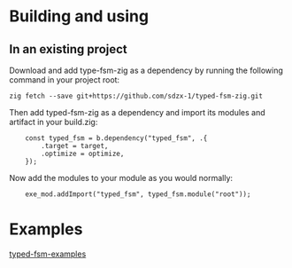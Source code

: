 
# Building and using
## In an existing project
Download and add type-fsm-zig as a dependency by running the following command in your project root:
```shell
zig fetch --save git+https://github.com/sdzx-1/typed-fsm-zig.git
```

Then add typed-fsm-zig as a dependency and import its modules and artifact in your build.zig:

```zig
    const typed_fsm = b.dependency("typed_fsm", .{
        .target = target,
        .optimize = optimize,
    });

```

Now add the modules to your module as you would normally:

```zig
    exe_mod.addImport("typed_fsm", typed_fsm.module("root"));
```

# Examples

[typed-fsm-examples](https://github.com/sdzx-1/typed-fsm-examples)


<!-- # 1. Briefly introduce the advantages of typed finite state machines -->
<!-- ## 1.1 Introduction to finite state machines -->
<!-- Finite state machines (FSM, hereinafter referred to as state machines) are a very common design pattern in programs. -->

<!-- It contains two main concepts: state and message. The overall behavior of a state machine program is to continuously generate and process messages. -->

<!-- The state mainly helps people understand the generation and processing of messages at the code level. -->

<!-- ## 1.2 Introduction to the advantages of typed-fsm-zig -->

<!-- Using zig's powerful type system and some programming specifications, we can implement type-safe finite state machines in zig. -->

<!-- It has the following two advantages: -->
<!-- ### 1. Type safety greatly facilitates code writing, modification and refactoring -->
<!-- Handwritten state machines have a great mental burden in actual code, and it is even more difficult to modify and refactor them. -->

<!-- typed-fsm-zig tracks the changes of state machines in terms of types, so that the definition, generation, and processing of messages are all associated with states, so that the type system can help us check whether there are state errors in this process. -->

<!-- When writing, modifying and refactoring, any state error will generate a compilation error, and these compilation errors can help us find and solve problems quickly. -->

<!-- ps: It is recommended to check when opening in zls, so that you can almost get an interactive state machine development environment. -->

<!-- ### 2. Simple and efficient, no code generation, easy to integrate with existing logic -->

<!-- typed-fsm-zig is a programming idea, and you can use it conveniently if you master this idea. -->

<!-- In actual use, there is no code generation, and there is no other control except for an implicit constraint requirement. Developers fully control the state machine, so you can easily combine it with your existing code. -->

<!-- # 2. Example: Modify the state of the ATM state machine -->
<!-- Here I will use an ATM state machine (hereinafter referred to as ATM) as an example to show how typed-fsm-zig and zig's type system can help me quickly modify the state of the ATM. -->

<!-- For simplicity, I will not show the process of building the ATM example here. If you are interested, you can see the [code](https://github.com/sdzx-1/typed-fsm-zig/blob/master/examples/atm-gui.zig) here. -->

<!-- ## 2.1 Introduction to ATM state machine -->
<!-- ATM stands for automatic teller machine, so the logic of its code is to simulate some behaviors of an automatic teller machine: insert bank card, enter PIN, check PIN, withdraw money, and modify PIN. -->

<!-- Its overall state machine is as follows: -->

<!-- ![ATM](data/2.1-1.png) -->

<!-- In the figure, the oval represents the state, and the arrow represents the message. -->
<!-- It contains five states: exit, ready, cardInserted, session, changePin. -->

<!-- At the same time, it also contains a bunch of messages, each of which contains the transformation of the system state. -->
<!-- For example, the message InsertCard represents the transformation of the ATM state from ready to cardInserted, which means that the user inserts the card. -->

<!-- The message Incorrect represents the transformation of the ATM state from cardInserted to cardInserted, -->
<!-- which represents a loop, indicating that the user entered the wrong pin, but can try to enter the pin again. Of course, we require a maximum of three attempts. -->

<!-- The whole program effect is as follows: -->

<!-- ![ATM](data/2.1-2.png) -->

<!-- Note the Update message here, which represents updating the pin and changes the state from changePin to ready. -->

<!-- ![ATM](data/2.1-4.png) -->

<!-- The actual performance is that we modify the pin in the changePin interface, then click the Change button to trigger the Update message, modify the pin, and return to the ready interface. -->

<!-- ![ATM](data/2.1-3.png) -->

<!-- In the next article I will modify the behavior of Update and show how the type system helps me quickly adjust the code in the process. -->

<!-- ## 2.2 Modify the Update message -->
<!-- The actual message Update definition code is as follows -->
<!-- ```zig -->
<!--     pub fn changePinMsg(end: AtmSt) type { -->
<!--         return union(enum) { -->
<!--             Update: struct { v: [4]u8, wit: WitFn(end, .ready) = .{} }, -->
<!--             ... -->
<!--         } -->
<!--   } -->

<!-- ``` -->

<!-- Here, .ready means that the state will be ready after the Update message is processed. -->

<!-- We modify this and change it to .cardInserted, which means that we require that the new pin be entered into the cardInserted interface after the pin is updated, which seems to be a reasonable requirement. -->

<!-- The new state diagram is as follows: -->

<!-- ![ATM](data/2.2-1.png) -->

<!-- If I recompile the code at this point, the type system will generate the following error: -->

<!-- ```shell -->

<!-- ➜  typed-fsm-zig git:(doc) ✗ zig build atm-gui -->
<!-- atm-gui -->
<!-- └─ run atm-gui -->
<!--    └─ zig build-exe atm-gui Debug native 1 errors -->
<!-- examples/atm-gui.zig:301:60: error: expected type 'typed-fsm.Witness(atm-gui.AtmSt,.exit,.ready)', found 'typed-fsm.Witness(atm-gui.AtmSt,.exit,.cardInserted)' -->
<!--                     @call(.always_tail, readyHandler, .{ val.wit, ist }); -->
<!--                                                         ~~~^~~~ -->
<!-- src/typed-fsm.zig:9:20: note: struct declared here (2 times) -->
<!--             return struct { -->
<!--                    ^~~~~~ -->
<!-- examples/atm-gui.zig:254:46: note: parameter type declared here -->
<!-- pub fn readyHandler(comptime w: AtmSt.EWitness(.ready), ist: *InternalState) void { -->
<!--                                ~~~~~~~~~~~~~~^~~~~~~~ -->
<!-- referenced by: -->
<!--     cardInsertedHander__anon_6916: examples/atm-gui.zig:271:13 -->
<!--     readyHander__anon_3925: examples/atm-gui.zig:261:13 -->
<!--     5 reference(s) hidden; use '-freference-trace=7' to see all references -->

<!-- ``` -->
<!-- It tells us that there is a type mismatch in line 301. Because the previous state was ready, readyHandler is used. -->

<!-- When we change the state of Update to cardInserted, it does not match the readyHandler type and should be changed to cardInsertedHandler. -->

<!-- The modified code is as follows: -->
<!-- ```zig -->
<!--                     @call(.always_tail, cardInsertedHandler, .{ val.wit, ist }); -->
<!-- ``` -->

<!-- Here the type system tells us exactly where we need to modify and why. Once the modification is complete, the program will run correctly. -->

<!-- ## 2.3 Remove the changePin state -->

<!-- In this section, we try to remove the changePin state to see what feedback the type system will give us. -->
<!-- If changePin is removed, the new state diagram is as follows: -->

<!-- ![ATM](data/2.3-1.png) -->

<!-- Recompile the project to get feedback from the type system -->

<!-- The feedback from the type system is first: -->
<!-- ```shell -->
<!-- examples/atm-gui.zig:148:36: error: enum 'atm-gui.AtmSt' has no member named 'changePin' -->
<!--             ChangePin: WitFn(end, .changePin), -->
<!--                                   ~^~~~~~~~~ -->
<!-- ``` -->
<!-- Because the changePin state has been removed, the message ChangePin (which represents entering the changePin state from session) should no longer exist. We remove it and recompile. -->

<!-- The new feedback is as follows: -->

<!-- ```shell -->
<!-- examples/atm-gui.zig:161:64: error: union 'atm-gui.AtmSt.sessionMsg(.exit)' has no member named 'ChangePin' -->
<!--                     if (resource.changePin.toButton()) return .ChangePin; -->
<!--                                                               ~^~~~~~~~~ -->
<!-- ``` -->
<!-- We remove the ChangePin message, thus removing it from where it is generated, and continue to recompile. -->

<!-- The new feedback is as follows: -->
<!-- ```shell -->
<!-- examples/atm-gui.zig:296:10: error: no field named 'ChangePin' in enum '@typeInfo(atm-gui.AtmSt.sessionMsg(.exit)).@"union".tag_type.?' -->
<!--         .ChangePin => |wit| { -->
<!--         ~^~~~~~~~~ -->
<!-- ``` -->

<!-- Because the message ChangePin is no longer there, it should also be removed from the message processing place and recompiled. -->

<!-- This time there is no compilation error, and we have a new program that no longer contains the changePin logic. -->

<!-- In this process, the type system helps us find the problem and the cause. This is very cool! ! ! -->

<!-- ## 2.4 Summary -->
<!-- The above is a simple example that shows the great effect of typed-fsm-zig on improving the state machine programming experience. -->

<!-- Show how the type system can help us indicate the error and turn complex state machine modifications into a pleasant programming experience. -->

<!-- There are some advantages that have not been mentioned as follows: -->

<!-- 1. Separation of state, the backend handler handles the state changes of the business, and the front-end rendering and message generation do not change the state. -->

<!-- 2. Message generation is restricted by type and related to the state, which avoids the generation of error messages. -->

<!-- These advantages are very helpful for complex businesses. -->

<!-- Next, I will introduce the principle and implementation of typed-fsm-zig. -->

<!-- ------------------------------------- -->

<!-- # 3. Principle and implementation -->
<!-- The first version was [typed-fsm](https://github.com/sdzx-1/typed-fsm) implemented in Haskell, which implements a complete type-safe finite state machine. -->

<!-- typed-fsm is based on [Mcbride Indexed Monad](https://hackage.haskell.org/package/typed-fsm-0.3.0.1/docs/Data-IFunctor.html): -->
<!-- ```haskell -->
<!-- type a ~> b = forall i. a i -> b i -->

<!-- class IMonad m where -->
<!--   ireturn :: a ~> m a -->
<!--   ibind :: (a ~> m b) -> (m a ~> m b) -->
<!-- ``` -->
<!-- This is a special monad that can model uncertain states in terms of types. -->

<!-- In the zig implementation, the need for monad semantics is removed, but the ability to track states in terms of types is retained. -->

<!-- So it does not have full type safety capabilities and needs to rely on programming standards to constrain the behavior of the code. I think this trade-off is worth it, and its type safety is fully sufficient in zig. -->

<!-- Below is a prototype example that contains the core ideas of typed-fsm-zig. Don't worry, I will explain the code in detail below. -->
<!-- ```zig -->
<!-- const std = @import("std"); -->

<!-- pub fn main() !void { -->
<!--     var val: i32 = 0; -->
<!--     const s1Wit = Witness(Exmaple, .exit, .s1){}; -->
<!--     _ = s1Handler(s1Wit, &val); -->
<!-- } -->

<!-- pub fn Witness(T: type, b: T, a: T) type { -->
<!--     return struct { -->
<!--         pub fn getMsg(self: @This()) @TypeOf(a.STM(b).getMsg) { -->
<!--             if (b == a) @compileError("Can't getMsg!"); -->
<!--             _ = self; -->
<!--             return a.STM(b).getMsg; -->
<!--         } -->

<!--         pub fn terminal(_: @This()) void { -->
<!--             if (b != a) @compileError("Can't terminal!"); -->
<!--             return {}; -->
<!--         } -->
<!--     }; -->
<!-- } -->
<!-- const Exmaple = enum { -->
<!--     exit, -->
<!--     s1, -->
<!--     s2, -->

<!--     // State to Message union -->
<!--     pub fn STM(s: Exmaple, b: Exmaple) type { -->
<!--         return switch (s) { -->
<!--             .exit => exitMsg(b), -->
<!--             .s1 => s1Msg(b), -->
<!--             .s2 => s2Msg(b), -->
<!--         }; -->
<!--     } -->
<!-- }; -->

<!-- pub fn exitMsg(_: Exmaple) void { -->
<!--     return {}; -->
<!-- } -->

<!-- pub fn s1Msg(end: Exmaple) type { -->
<!--     return union(enum) { -->
<!--         Exit: Witness(Exmaple, end, .exit), -->
<!--         S1ToS2: Witness(Exmaple, end, .s2), -->
<!--         pub fn getMsg(ref: *const i32) @This() { -->
<!--             if (ref.* > 20) return .Exit; -->
<!--             return .S1ToS2; -->
<!--         } -->
<!--     }; -->
<!-- } -->
<!-- pub fn s2Msg(end: Exmaple) type { -->
<!--     return union(enum) { -->
<!--         S2ToS1: Witness(Exmaple, end, .s1), -->
<!--         pub fn getMsg() @This() { -->
<!--             return .S2ToS1; -->
<!--         } -->
<!--     }; -->
<!-- } -->

<!-- fn s1Handler(val: Witness(Exmaple, .exit, .s1), ref: *i32) void { -->
<!--     std.debug.print("val: {d}\n", .{ref.*}); -->
<!--     switch (val.getMsg()(ref)) { -->
<!--         .Exit => |wit| wit.terminal(), -->
<!--         .S1ToS2 => |wit| { -->
<!--             ref.* += 1; -->
<!--             s2Handler(wit, ref); -->
<!--         }, -->
<!--     } -->
<!-- } -->
<!-- fn s2Handler(val: Witness(Exmaple, .exit, .s2), ref: *i32) void { -->
<!--     switch (val.getMsg()()) { -->
<!--         .S2ToS1 => |wit| { -->
<!--             ref.* += 2; -->
<!--             s1Handler(wit, ref); -->
<!--         }, -->
<!--     } -->
<!-- } -->

<!-- ``` -->
<!-- ------------------------------------- -->

<!-- First, there is Witness, which is a type of evidence used to track changes in the state of the type. -->

<!-- Here are some articles [1](https://wiki.haskell.org/Type_witness) and [2](https://serokell.io/blog/haskell-type-level-witness) that introduce the idea of ​​Witness. -->

<!-- If you are interested, you can take a look. Understanding these requires you to understand GADT. The Mcbirde Indexed Monad mentioned above is essentially a monad on the GADT type. -->

<!-- Here, the three parameters T of Winess represent the type of the state machine, b represents the state at the time of termination, and a represents the current state. -->
<!-- It has two functions, getMsg represents the function of getting messages from the outside, and terminal represents the function of terminating the state machine. -->

<!-- When b==a, it means that it is currently in the termination state, so Witness can only use the terminal function. When b!=a, it means that it is not currently in the termination state and should continue to get messages from the outside, so Witness can only use the getMsg function. -->
<!-- ```zig -->
<!-- pub fn Witness(T: type, b: T, a: T) type { -->
<!--     return struct { -->
<!--         pub fn getMsg(self: @This()) @TypeOf(a.STM(b).getMsg) { -->
<!--             if (b == a) @compileError("Can't getMsg!"); -->
<!--             _ = self; -->
<!--             return a.STM(b).getMsg; -->
<!--         } -->

<!--         pub fn terminal(_: @This()) void { -->
<!--             if (b != a) @compileError("Can't terminal!"); -->
<!--             return {}; -->
<!--         } -->
<!--     }; -->
<!-- } -->

<!-- ``` -->

<!-- ----------------------------- -->

<!-- We define the states here. Example contains three states: exit, s1, s2. We will track the changes of these states in terms of type. -->

<!-- Note the STM function here, which represents how to map the state to the corresponding message set. In the actual typed-fsm-zig code, this is the implicit constraint requirement I mentioned. -->

<!-- In the actual code, the message set will be integrated into the enum, and a special naming convention will be used to correspond the state to the message set. The current implicit convention is to add Msg after the state. -->
<!-- ```zig -->
<!-- const Exmaple = enum { -->
<!--     exit, -->
<!--     s1, -->
<!--     s2, -->

<!--     // State to Message union -->
<!--     pub fn STM(s: Exmaple, b: Exmaple) type { -->
<!--         return switch (s) { -->
<!--             .exit => exitMsg(b), -->
<!--             .s1 => s1Msg(b), -->
<!--             .s2 => s2Msg(b), -->
<!--         }; -->
<!--     } -->
<!-- }; -->

<!-- ``` -->

<!-- ------------------------------- -->
<!-- Next is the definition and generation of messages. -->

<!-- ```zig -->
<!-- // There is no message in exit state -->
<!-- pub fn exitMsg(_: Exmaple) void { -->
<!--     return {}; -->
<!-- } -->

<!-- // There are two messages in the s1 state, Exit and S1ToS2, which convert the state to exit and s2 respectively -->
<!-- pub fn s1Msg(end: Exmaple) type { -->
<!--     return union(enum) { -->
<!--         Exit: Witness(Exmaple, end, .exit), -->
<!--         S1ToS2: Witness(Exmaple, end, .s2), -->
        
<!--         // The getMsg function indicates how to generate messages in the s1 state. This is subject to the constraints of the type system. -->
<!-- // In the s1 state, messages of other states will not be generated. -->
<!--         pub fn getMsg(ref: *const i32) @This() { -->
<!--             if (ref.* > 20) return .Exit; -->
<!--             return .S1ToS2; -->
<!--         } -->
<!--     }; -->
<!-- } -->

<!-- pub fn s2Msg(end: Exmaple) type { -->
<!--     return union(enum) { -->
<!--         S2ToS1: Witness(Exmaple, end, .s1), -->

<!--         pub fn getMsg() @This() { -->
<!--             return .S2ToS1; -->
<!--         } -->
<!--     }; -->
<!-- } -->

<!-- ``` -->
<!-- ----------------------------- -->
<!-- The last part is the message processing. -->

<!-- The overall logic is to get messages from the outside through the Witness's getMsg function, and then process the messages through pattern matching. -->
<!-- Each message contains the Witness of the next state, and then the corresponding function is used to process these Witnesses. -->

<!-- Through Witness, the type system helps us check whether the function call is correct. -->

<!-- By pattern matching the message, the compiler can determine whether we have processed all the messages correctly and completely. -->

<!-- These are of great help for code writing, modification, and refactoring. -->
<!-- ```zig -->
<!-- fn s1Handler(val: Witness(Exmaple, .exit, .s1), ref: *i32) void { -->
<!--     std.debug.print("val: {d}\n", .{ref.*}); -->
<!--     switch (val.getMsg()(ref)) { -->
<!--         .Exit => |wit| wit.terminal(), -->
<!--         .S1Tos2 => |wit| { -->
<!--             ref.* += 1; -->
<!--             s2Handler(wit, ref); -->
<!--         }, -->
<!--     } -->
<!-- } -->
<!-- fn s2Handler(val: Witness(Exmaple, .exit, .s2), ref: *i32) void { -->
<!--     switch (val.getMsg()()) { -->
<!--         .S2Tos1 => |wit| { -->
<!--             ref.* += 2; -->
<!--             s1Handler(wit, ref); -->
<!--         }, -->
<!--     } -->
<!-- } -->

<!-- ``` -->

<!-- The above is a complete introduction to the core ideas of typed-fsm-zig. -->
<!-- Next, I will introduce the required programming specifications. -->

<!-- # 4. What programming specifications are required for typed-fsm-zig -->
<!-- ## 1. Implicit naming specifications that need to be met between states and message collections -->
<!-- Take ATM as an example: -->

<!-- exit -- exitMsg -->

<!-- ready -- readyMsg -->

<!-- cardInserted -- cardInsertedMsg -->

<!-- session -- sessionMsg -->


<!-- ```zig -->

<!-- const AtmSt = enum { -->
<!--     exit, -->
<!--     ready, -->
<!--     cardInserted, -->
<!--     session, -->

<!--     pub fn exitMsg(_: AtmSt) type { -->
<!--         return void; -->
<!--     } -->

<!--     pub fn readyMsg(end: AtmSt) type { -->
<!--         return union(enum) { -->
<!--             ExitAtm: WitFn(end, .exit), -->
<!--             InsertCard: WitFn(end, .cardInserted), -->

<!--             pub fn genMsg() @This() { -->
<!--                 ... -->
<!--             } -->
<!--         }; -->
<!--     } -->

<!--     pub fn cardInsertedMsg(end: AtmSt) type { -->
<!--         return union(enum) { -->
<!--             Correct: WitFn(end, .session), -->
<!--             Incorrect: WitFn(end, .cardInserted), -->
<!--             EjectCard: WitFn(end, .ready), -->

<!--             pub fn genMsg(ist: *const InternalState) @This() { -->
<!--                  ... -->
<!--             } -->
<!--         }; -->
<!--     } -->

<!--     pub fn sessionMsg(end: AtmSt) type { -->
<!--         return union(enum) { -->
<!--             Disponse: struct { v: usize, wit: WitFn(end, .session) = .{} }, -->
<!--             EjectCard: WitFn(end, .ready), -->

<!--             pub fn genMsg(ist: *const InternalState) @This() { -->
<!--                 ... -->
<!--             } -->
<!--         }; -->
<!--     } -->
<!-- }; -->
<!-- ``` -->

<!-- ## 2. In addition to the exit status, other messages need to contain the genMsg function to generate messages, and any message must have a witness -->
<!-- ## 3. State machines need to define exit status. Although you may never exit the state machine, the exit status acts on the type and is indispensable -->
<!-- ## 4. Use tail recursive syntax when calling other handlers, and handle the witness attached to the message at the end of the statement block -->

<!-- Since the implementation of zig lacks support for Mcbride Indexed Monad semantics, the type system cannot prevent you from doing the following: -->
<!-- ```zig -->

<!-- // Use the processing function s1Handler in the above example and modify it to the following. -->
<!-- // The s1Handler here should not be called multiple times. In the Haskell version of typed-fsm, the type system can check the type error here, but it cannot be done in the zig implementation. -->
<!-- // Therefore, we require that there can only be one statement to handle Witness at the end of the statement block -->
<!-- fn s2Handler(val: Witness(Exmaple, .exit, .s2), ref: *i32) void { -->
<!--     switch (val.getMsg()()) { -->
<!--         .S2Tos1 => |wit| { -->
<!--             ref.* += 2; -->
<!--             s1Handler(wit, ref); -->
<!--             s1Handler(wit, ref); -->
<!--             s1Handler(wit, ref); -->
<!--             s1Handler(wit, ref); -->
<!--         }, -->
<!--     } -->
<!-- } -->

<!-- ``` -->

<!-- Since the state machine needs to run for a long time, if tail recursion is not used in the inter-recursive function, stack overflow will occur. -->

<!-- Therefore, in the above Example demo, if I change 20 to a large value, such as 2 million, then stack overflow will definitely occur, because the call in the demo does not use tail recursion. -->

<!-- In the actual ATM example, their calling method is: -->
<!-- ```zig -->
<!-- pub fn readyHandler(comptime w: AtmSt.EWitness(.ready), ist: *InternalState) void { -->
<!--     switch (w.getMsg()()) { -->
<!--         .ExitAtm => |witness| { -->
<!--             witness.terminal(); -->
<!--         }, -->
<!--         .InsertCard => |witness| { -->
<!--             ist.times = 0; -->
<!--             @call(.always_tail, cardInsertedHandler, .{ witness, ist }); -->
<!--         }, -->
<!--     } -->
<!-- } -->

<!-- ``` -->

<!-- Here `@call(.always_tail, cardInsertedHandler, .{ witness, ist })` is the tail recursive syntax in zig. Due to the need of this syntax, the Witness in the handler function is made known at compile time (here is `comptime w: AtmSt.EWitness(.ready)`). -->

<!-- Following these four requirements, you can get strong type safety guarantees, enough for you to enjoy using state machines! -->

<!-- # 5. The next functions that can be enhanced -->
<!-- For now, I can think of the following points: -->
<!-- 1. In the state machine, the generation and processing of messages are separated, so multiple message generation front ends can be defined, and the processing part can switch the message generation front end at will. For example, we can define a test state machine front end to generate test data. When the processing part calls the code of the test front end, the behavior of the entire state machine can be tested. -->
<!-- 2. Support sub-states, which will make the type more complex. -->
<!-- 3. Develop a gui system based on [typed-fsm-zig](https://discourse.haskell.org/t/try-to-combine-typed-fsm-with-gui-to-produce-unexpected-abstract-combinations/10026). The state machine has high practicality in gui, and combining them is a good choice. -->
<!-- 4. Develop typed-session-zig to implement a type-safe communication protocol. I have implemented a [practical type-safe multi-role communication protocol framework](https://github.com/sdzx-1/typed-session) in Haskell, which should be able to be ported to zig. -->

<!-- [typed-fsm-zig的详细介绍](./doc/介绍类型化有限状态机.md) -->
